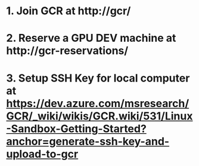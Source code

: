 # 1. Join GCR at http://gcr/
# 2. Reserve a GPU DEV machine at http://gcr-reservations/
# 3. Setup SSH Key for local computer at https://dev.azure.com/msresearch/GCR/_wiki/wikis/GCR.wiki/531/Linux-Sandbox-Getting-Started?anchor=generate-ssh-key-and-upload-to-gcr


